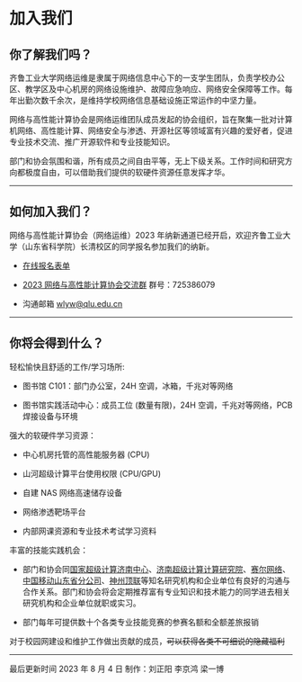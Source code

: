 <!-- markdownlint-disable MD033 -->

# 加入我们

## 你了解我们吗？

齐鲁工业大学网络运维是隶属于网络信息中心下的一支学生团队，负责学校办公区、教学区及中心机房的网络设施维护、故障应急响应、网络安全保障等工作。每年出勤次数千余次，是维持学校网络信息基础设施正常运作的中坚力量。

网络与高性能计算协会是网络运维团队成员发起的协会组织，旨在聚集一批对计算机网络、高性能计算、网络安全与渗透、开源社区等领域富有兴趣的爱好者，促进专业技术交流、推广开源软件和专业技能知识。

部门和协会氛围和谐，所有成员之间自由平等，无上下级关系。工作时间和研究方向都极度自由，可以借助我们提供的软硬件资源任意发挥才华。

---

## 如何加入我们？

网络与高性能计算协会（网络运维）2023 年纳新通道已经开启，欢迎齐鲁工业大学（山东省科学院）长清校区的同学报名参加我们的纳新。  

- [在线报名表单](http://wlyw.qlu.edu.cn)

- [2023 网络与高性能计算协会交流群](http://qm.qq.com/cgi-bin/qm/qr?_wv=1027&k=SmdETc0KEXBIFRw3FbeWs1tNhQD7YXH_&authKey=kcW0U3K%2FG3aFjPRyUmFqTNs7CKzoHU6p1Y33A9ldRu9S4dC2UCc%2BoTPqn9gEVOz0&noverify=0&group_code=725386079) 群号：725386079
- 沟通邮箱 [wlyw@qlu.edu.cn](mailto:wlyw@qlu.edu.cn)

---

## 你将会得到什么？

轻松愉快且舒适的工作/学习场所:

- 图书馆 C101：部门办公室，24H 空调，冰箱，千兆对等网络

- 图书馆实践活动中心：成员工位 (数量有限)，24H 空调，千兆对等网络，PCB 焊接设备与环境

强大的软硬件学习资源：

- 中心机房托管的高性能服务器 (CPU)

- 山河超级计算平台使用权限 (CPU/GPU)

- 自建 NAS 网络高速储存设备

- 网络渗透靶场平台

- 内部网课资源和专业技术考试学习资料

丰富的技能实践机会：

- 部门和协会同[国家超级计算济南中心](http://www.nsccjn.cn/)、[济南超级计算计算研究院](https://www.jnist.cn/)、[赛尔网络](https://www.cernet.com)、[中国移动山东省分公司](https://www。10086.cn)、[神州顶联](https://www.toplion.com.cn)等知名研究机构和企业单位有良好的沟通与合作关系。部门和协会将会定期推荐富有专业知识和技术能力的同学进去相关研究机构和企业单位就职或实习。

- 部门每年可提供数十个各类专业技能竞赛的参赛名额和全额差旅报销

对于校园网建设和维护工作做出贡献的成员，<del>可以获得各类不可细说的隐藏福利</del>

---

最后更新时间 2023 年 8 月 4 日 制作：刘正阳 李京鸿 梁一博